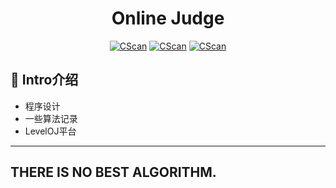 # <h1 align="center" >Online Judge</h1>
<p align="center">
    <a href="https://github.com/Cuerz/CScan"><img alt="CScan" src="https://img.shields.io/github/stars/Cuerz/School-Project?style=plastic"></a>
    <a href="https://github.com/Cuerz/CScan"><img alt="CScan" src="https://img.shields.io/badge/C++-blue"></a>
    <a href="https://github.com/Cuerz/CScan"><img alt="CScan" src="https://img.shields.io/badge/CScan-success"></a>
</p>

## 🎸 Intro介绍
- 程序设计
- 一些算法记录
- LevelOJ平台

---
## THERE IS NO BEST ALGORITHM.
